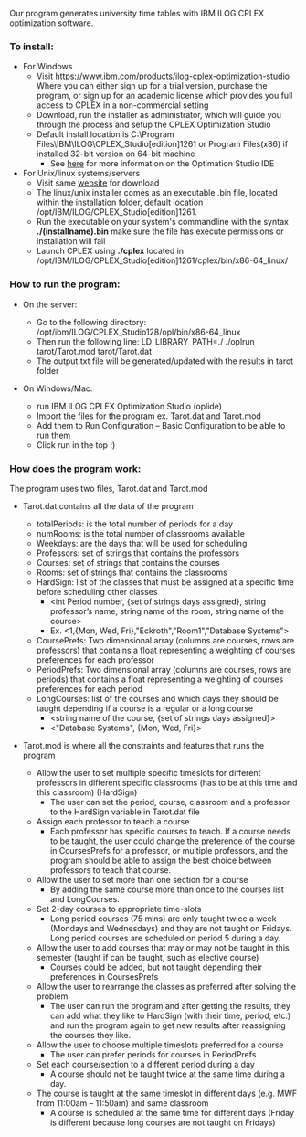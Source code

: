 Our program generates university time tables with IBM ILOG CPLEX optimization software.

### To install:
  * For Windows
    * Visit https://www.ibm.com/products/ilog-cplex-optimization-studio Where you can either sign up for a trial version, purchase the program, or sign up for an academic license which provides you full access to CPLEX in a non-commercial setting
    * Download, run the installer as administrator, which will guide you through the process and setup the CPLEX Optimization Studio
    * Default install location is C:\Program Files\IBM\ILOG\CPLEX_Studio[edition]1261 or Program Files(x86) if installed 32-bit version on 64-bit machine
      * See [here](https://www.ibm.com/support/knowledgecenter/SSSA5P_12.6.2/ilog.odms.studio.help/pdf/gsoplide.pdf?origURL=SSSA5P_12.6.2/ilog.odms.studio.help/Optimization_Studio/topics/PLUGINS_ROOT/ilog.odms.studio.help/pdf/gsoplide.pdf) for more information on the Optimation Studio IDE
  * For Unix/linux systems/servers
    * Visit same [website](https://www.ibm.com/products/ilog-cplex-optimization-studio) for download
     * The linux/unix installer comes as an executable .bin file, located within the installation folder, default location /opt/IBM/ILOG/CPLEX_Studio[edition]1261. 
     * Run the executable on your system's commandline with the syntax __./(installname).bin__ make sure the file has execute permissions or installation will fail
      * Launch CPLEX using __./cplex__ located in /opt/IBM/ILOG/CPLEX_Studio[edition]1261/cplex/bin/x86-64_linux/


### How to run the program:

  * On the server:
    * Go to the following directory: /opt/ibm/ILOG/CPLEX_Studio128/opl/bin/x86-64_linux 
    * Then run the following line: LD_LIBRARY_PATH=./ ./oplrun tarot/Tarot.mod tarot/Tarot.dat
    * The output.txt file will be generated/updated with the results in tarot folder


  * On Windows/Mac:
    * run IBM ILOG CPLEX Optimization Studio (oplide)
    * Import the files for the program ex. Tarot.dat and Tarot.mod
    * Add them to Run Configuration – Basic Configuration to be able to run them
    * Click run in the top :)



### How does the program work:
The program uses two files, Tarot.dat and Tarot.mod

* Tarot.dat contains all the data of the program 

    * totalPeriods: is the total number of periods for a day
    * numRooms: is the total number of classrooms available
    * Weekdays: are the days that will be used for scheduling
    * Professors: set of strings that contains the professors
    * Courses: set of strings that contains the courses
    * Rooms: set of strings that contains the classrooms
    * HardSign: list of the classes that must be assigned at a specific time before scheduling other classes
      - <int Period number, {set of strings days assigned}, string professor’s name, string name of the room, string name of the course>
      - Ex. <1,{Mon, Wed, Fri},"Eckroth","Room1","Database Systems">
    * CoursePrefs: Two dimensional array (columns are courses, rows are professors) that contains a float representing a weighting of courses preferences for each professor 
    * PeriodPrefs: Two dimensional array (columns are courses, rows are periods) that contains a float representing a weighting of courses preferences for each period
    * LongCourses: list of the courses and which days they should be taught depending if a course is a regular or a long course
      - <string name of the course, {set of strings days assigned}> 
      - <"Database Systems", {Mon, Wed, Fri}>


* Tarot.mod is where all the constraints and features that runs the program

    *  Allow the user to set multiple specific timeslots for different professors in different specific classrooms (has to be at this time and this classroom) (HardSign)
       - The user can set the period, course, classroom and a professor to the HardSign variable in Tarot.dat file
    *  Assign each professor to teach a course
       - Each professor has specific courses to teach. If a course needs to be taught, the user could change the preference of the course in CoursesPrefs for a professor, or multiple professors, and the program should be able to assign the best choice between professors to teach that course.
    *  Allow the user to set more than one section for a course
       - By adding the same course more than once to the courses list and LongCourses.
    *  Set 2-day courses to appropriate time-slots
       - Long period courses (75 mins) are only taught twice a week (Mondays and Wednesdays) and they are not taught on Fridays. Long period courses are scheduled on period 5 during a day.
    *  Allow the user to add courses that may or may not be taught in this semester (taught if can be taught, such as elective course)
       - Courses could be added, but not taught depending their preferences in CoursesPrefs
    *  Allow the user to rearrange the classes as preferred after solving the problem
       - The user can run the program and after getting the results, they can add what they like to HardSign (with their time, period, etc.) and run the program again to get new results after reassigning the courses they like.
    *  Allow the user to choose multiple timeslots preferred for a course
       - The user can prefer periods for courses in PeriodPrefs
    *  Set each course/section to a different period during a day
       - A course should not be taught twice at the same time during a day.
    *  The course is taught at the same timeslot in different days (e.g. MWF from 11:00am – 11:50am) and same classroom
       - A course is scheduled at the same time for different days (Friday is different because long courses are not taught on Fridays)
